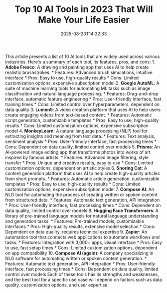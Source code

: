 ﻿---
title: "Top 10 AI Tools in 2023 That Will Make Your Life Easier"
date: "2025-08-23T14:32:33"
category: "Markets"
summary: ""
slug: "top 10 ai tools in 2023 that will make your life easier"
source_urls:
  - "https://techncruncher.blogspot.com/2023/01/top-10-ai-tools-in-2023-that-will-make.html"
seo:
  title: "Top 10 AI Tools in 2023 That Will Make Your Life Easier | Hash n Hedge"
  description: ""
  keywords: ["news", "markets", "brief"]
---
This article presents a list of 10 AI tools that are widely used across various industries. Here's a summary of each tool, its features, pros, and cons:  1. **Adobe Fresco**: A drawing and painting app that uses AI to help create realistic brushstrokes. 	* Features: Advanced brush simulations, intuitive interface 	* Pros: Easy to use, high-quality results 	* Cons: Limited customization options, expensive subscription model 2. **Google AutoML**: A suite of machine learning tools for automating ML tasks such as image classification and natural language processing. 	* Features: Drag-and-drop interface, automatic feature engineering 	* Pros: User-friendly interface, fast training times 	* Cons: Limited control over hyperparameters, dependent on data quality 3. **Lumen5**: A video creation platform that uses AI to help users create engaging videos from text-based content. 	* Features: Automatic script generation, customizable templates 	* Pros: Easy to use, high-quality results 	* Cons: Limited customization options, expensive subscription model 4. **MonkeyLearn**: A natural language processing (NLP) tool for extracting insights and meaning from text data. 	* Features: Text analysis, sentiment analysis 	* Pros: User-friendly interface, fast processing times 	* Cons: Dependent on data quality, limited control over models 5. **Prisma**: An AI-powered image editing app that transforms photos into works of art inspired by famous artists. 	* Features: Advanced image filtering, style transfer 	* Pros: Unique and creative results, easy to use 	* Cons: Limited customization options, dependent on artistic styles 6. **Snoring Cat**: A content generation platform that uses AI to help create high-quality articles from short prompts. 	* Features: Automatic article generation, customizable templates 	* Pros: Easy to use, high-quality results 	* Cons: Limited customization options, expensive subscription model 7. **Compose AI**: An NLG tool for automating the process of creating written or spoken content from structured data. 	* Features: Automatic text generation, API integration 	* Pros: User-friendly interface, fast processing times 	* Cons: Dependent on data quality, limited control over models 8. **Hugging Face Transformers**: A library of pre-trained language models for natural language understanding and generation tasks. 	* Features: Pre-trained models, customizable interfaces 	* Pros: High-quality results, extensive model selection 	* Cons: Dependent on data quality, requires technical expertise 9. **Zapier**: An automation tool that connects web applications to automate workflows and tasks. 	* Features: Integration with 3,000+ apps, visual interface 	* Pros: Easy to use, fast setup times 	* Cons: Limited customization options, dependent on app compatibility 10. **Compose AI (again)**: A company specializing in NLG software for automating written or spoken content generation. 	* Features: Automatic text generation, API integration 	* Pros: User-friendly interface, fast processing times 	* Cons: Dependent on data quality, limited control over models  Each of these tools has its strengths and weaknesses, and the best tool for a specific use case will depend on factors such as data quality, customization options, and user expertise. 
